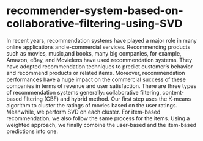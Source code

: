 # recommender-system-based-on-collaborative-filtering-using-SVD
In recent years, recommendation systems have played a major role in many online applications and e-commercial services. Recommending products such as movies, music,and books, many big companies, for example, Amazon, eBay, and Movielens have used recommendation systems. They have adopted recommendation techniques to predict customer’s behavior and recommend products or related items. Moreover, recommendation performances have a huge impact on the commercial success of these companies in terms of revenue and user satisfaction.
There are three types of recommendation systems generally: collaborative filtering, content-based filtering (CBF) and hybrid method. Our first step uses the K-means algorithm to cluster the ratings of movies based on the user ratings. Meanwhile, we perform SVD on each cluster. For item-based recommendation, we also follow the same process for the items. Using a weighted approach, we finally combine the user-based and the item-based predictions into one.

